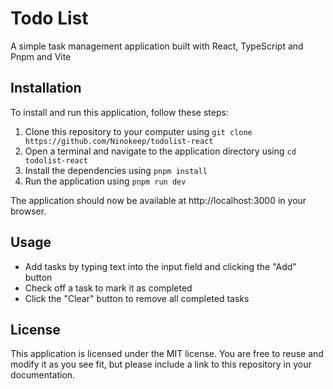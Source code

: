 # Todo List

A simple task management application built with React, TypeScript and Pnpm and Vite

## Installation

To install and run this application, follow these steps:

1. Clone this repository to your computer using `git clone https://github.com/Ninokeep/todolist-react`
2. Open a terminal and navigate to the application directory using `cd todolist-react`
3. Install the dependencies using `pnpm install`
4. Run the application using `pnpm run dev`

The application should now be available at http://localhost:3000 in your browser.

## Usage

- Add tasks by typing text into the input field and clicking the "Add" button
- Check off a task to mark it as completed
- Click the "Clear" button to remove all completed tasks

## License

This application is licensed under the MIT license. You are free to reuse and modify it as you see fit, but please include a link to this repository in your documentation.

